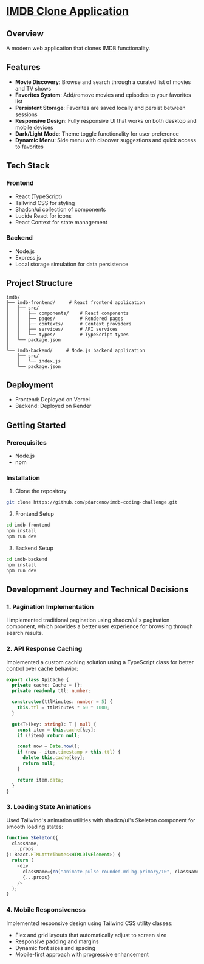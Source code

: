 # [IMDB Clone Application](https://imdb-coding-challenge.vercel.app)

## Overview

A modern web application that clones IMDB functionality.

## Features

- **Movie Discovery**: Browse and search through a curated list of movies and TV shows
- **Favorites System**: Add/remove movies and episodes to your favorites list
- **Persistent Storage**: Favorites are saved locally and persist between sessions
- **Responsive Design**: Fully responsive UI that works on both desktop and mobile devices
- **Dark/Light Mode**: Theme toggle functionality for user preference
- **Dynamic Menu**: Side menu with discover suggestions and quick access to favorites

## Tech Stack

### Frontend

- React (TypeScript)
- Tailwind CSS for styling
- Shadcn/ui collection of components
- Lucide React for icons
- React Context for state management

### Backend

- Node.js
- Express.js
- Local storage simulation for data persistence

## Project Structure

```
imdb/
├── imdb-frontend/     # React frontend application
│   ├── src/
│   │   ├── components/    # React components
│   │   ├── pages/         # Rendered pages
│   │   ├── contexts/      # Context providers
│   │   ├── services/      # API services
│   │   └── types/         # TypeScript types
│   └── package.json
│
└── imdb-backend/     # Node.js backend application
    ├── src/
    │   └── index.js
    └── package.json
```

## Deployment

- Frontend: Deployed on Vercel
- Backend: Deployed on Render

## Getting Started

### Prerequisites

- Node.js
- npm

### Installation

1. Clone the repository

```bash
git clone https://github.com/pdarceno/imdb-coding-challenge.git
```

2. Frontend Setup

```bash
cd imdb-frontend
npm install
npm run dev
```

3. Backend Setup

```bash
cd imdb-backend
npm install
npm run dev
```

## Development Journey and Technical Decisions

### 1. Pagination Implementation

I implemented traditional pagination using shadcn/ui's pagination component, which provides a better user experience for browsing through search results.

### 2. API Response Caching

Implemented a custom caching solution using a TypeScript class for better control over cache behavior:

```typescript
export class ApiCache {
  private cache: Cache = {};
  private readonly ttl: number;

  constructor(ttlMinutes: number = 5) {
    this.ttl = ttlMinutes * 60 * 1000;
  }

  get<T>(key: string): T | null {
    const item = this.cache[key];
    if (!item) return null;

    const now = Date.now();
    if (now - item.timestamp > this.ttl) {
      delete this.cache[key];
      return null;
    }

    return item.data;
  }
}
```

### 3. Loading State Animations

Used Tailwind's animation utilities with shadcn/ui's Skeleton component for smooth loading states:

```typescript
function Skeleton({
  className,
  ...props
}: React.HTMLAttributes<HTMLDivElement>) {
  return (
    <div
      className={cn("animate-pulse rounded-md bg-primary/10", className)}
      {...props}
    />
  );
}
```

### 4. Mobile Responsiveness

Implemented responsive design using Tailwind CSS utility classes:

- Flex and grid layouts that automatically adjust to screen size
- Responsive padding and margins
- Dynamic font sizes and spacing
- Mobile-first approach with progressive enhancement
